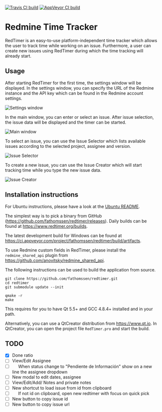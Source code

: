 [![Travis CI build](https://travis-ci.org/fathomssen/redtimer.svg?branch=master "Travis CI build")](https://travis-ci.org/fathomssen/redtimer)
[![AppVeyor CI build](https://ci.appveyor.com/api/projects/status/github/fathomssen/redtimer "AppVeyor CI build")](https://ci.appveyor.com/project/fathomssen/redtimer)

Redmine Time Tracker
====================

RedTimer is an easy-to-use platform-independent time tracker which allows the user to track time while working
on an issue. Furthermore, a user can create new issues using RedTimer during which the time tracking will
already start.

Usage
-----

After starting RedTimer for the first time, the settings window will be displayed. In the settings window,
you can specify the URL of the Redmine instance and the API key which can be found in the Redmine account
settings.

![Settings window](images/settings.png?raw=true "Settings window")

In the main window, you can enter or select an issue. After issue selection, the issue data will be displayed
and the timer can be started.

![Main window](images/main_window.png?raw=true "Main window")

To select an issue, you can use the Issue Selector which lists available issues according to the selected
project, assignee and version.

![Issue Selector](images/issue_selector.png?raw=true "Issue Selector")

To create a new issue, you can use the Issue Creator which will start tracking time while you type the new
issue data.

![Issue Creator](images/issue_creator.png?raw=true "Issue Creator")

Installation instructions
-------------------------

For Ubuntu instructions, please have a look at the [Ubuntu README](README.Ubuntu.md).

The simplest way is to pick a binary from GitHub (https://github.com/fathomssen/redtimer/releases). Daily builds can be found at https://www.redtimer.org/builds.

The latest development build for Windows can be found at
https://ci.appveyor.com/project/fathomssen/redtimer/build/artifacts.

To use Redmine custom fields in RedTimer, please install the `redmine_shared_api` plugin from
https://github.com/anovitsky/redmine_shared_api.

The following instructions can be used to build the application from source.

```
git clone https://github.com/fathomssen/redtimer.git
cd redtimer
git submodule update --init

qmake -r
make
```

This requires for you to have Qt 5.5+ and GCC 4.8.4+ installed and in your path.

Alternatively, you can use a QtCreator distribution from https://www.qt.io. In QtCreator, you can open the
project file `RedTimer.pro` and start the build.


TODO
----

- [X] Done ratio
- [ ] View/Edit Assignee
- [ ] &nbsp;&nbsp;&nbsp;&nbsp; When status change to "Pendiente de Información" show on a new line the assignee dropdown
- [ ] New modal to edit dates, assignee
- [ ] View/Edit/Add/ Notes and private notes
- [ ] New shortcut to load issue from id from clipboard
- [ ] &nbsp;&nbsp;&nbsp;&nbsp; If not id on clipboard, open new redtimer with focus on quick pick
- [ ] New button to copy issue id
- [ ] New button to copy issue url
